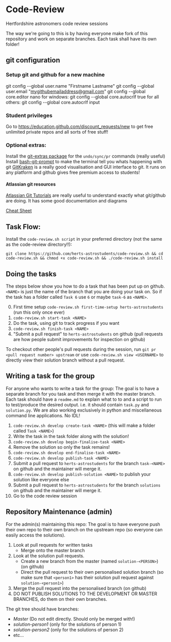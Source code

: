 # Code-Review
Hertfordshire astronomers code review sessions

The way we're going to this is by having everyone make fork of this repository and work on separate branches. Each task shall have its own folder!

## git configuration
### Setup git and github for a new machine
git config --global user.name "Firstname Lastname"
git config --global user.email "mygithubemailaddress@gmail.com"
git config --global core.editor nano 
for windows: 
    git config --global core.autocrlf true 
for all others:
    git config --global core.autocrlf input


### Student privileges
Go to https://education.github.com/discount_requests/new to get free unlimited private repos and all sorts of free stuff!


### Optional extras:
Install the [git-extras package](https://github.com/tj/git-extras) for the `undo/sync/pr` commands (really useful)
Install [bash-git-prompt](https://github.com/magicmonty/bash-git-prompt) to make the terminal tell you whats happening with git 
[GitKraken](https://www.gitkraken.com/) is a really good visualisation and GUI interface to git. It runs on any platform and github gives free premium access to students!


#### Atlassian git resources
[Atlassian Git Tutorials](https://www.atlassian.com/git/tutorials) are really useful to understand exactly what git/github are doing. It has some good documentation and diagrams

[Cheat Sheet](https://www.atlassian.com/git/tutorials/atlassian-git-cheatsheet)


## Task Flow:
Install the `code-review.sh script` in your preferred directory (not the same as the code-review directory!!):

    git clone https://github.com/herts-astrostudents/code-review.sh && cd code-review.sh && chmod +x code-review.sh && ./code-review.sh install

## Doing the tasks
The steps below show you how to do a task that has been put up on github. `<NAME>` is just the name of the branch that you are doing your task on. So if the task has a folder called `Task 6` use `6` or maybe `task-6` as `<NAME>`.

0. First time setup `code-review.sh first-time-setup herts-astrostudents` (run this only once ever)
1. `code-review.sh start-task <NAME>`
2. Do the task, using git to track progress if you want
3. `code-review.sh finish-task <NAME>`
4. "Submit a pull request" to `herts-astrostudents` on github (pull requests are how people submit improvements for inspection on github)

To checkout other people's pull requests during the session, run `git pr <pull request number> upstream` or use `code-review.sh view <USERNAME>` to directly view their solution branch without a pull request.


## Writing a task for the group
For anyone who wants to write a task for the group:
The goal is to have a separate branch for you task and then merge it with the master branch.
Each task should have a `readme.md` to explain what to to and a script to run to test/produce the desired output.
i.e. it should contain `task.py` and `solution.py`.
We are also working exclusively in python and miscellaneous command line applications. No IDL!

1. `code-review.sh develop create-task <NAME>` (this will make a folder called `Task <NAME>`)
2. Write the task in the task folder along with the solution!
3. `code-review.sh develop begin-finalise-task <NAME>`
4. Remove the solution so only the task remains!
5. `code-review.sh develop end-finalise-task <NAME>`
5. `code-review.sh develop publish-task <NAME>`
6. Submit a pull request to `herts-astrostudents` for the branch `task-<NAME>` on github and the maintainer will merge it.
7.  `code-review.sh develop publish-solution <NAME>` to publish your solution like everyone else
8. Submit a pull request to `herts-astrostudents` for the branch `solutions` on github and the maintainer will merge it.
9. Go to the code review session


## Repository Maintenance (admin)
For the admin(s) maintaining this repo:
The goal is to have everyone push their own repo to their own branch on the upstream repo (so everyone can easily access the solutions).

1. Look at pull requests for written tasks 
    * Merge onto the master branch 
1. Look at the solution pull requests. 
    * Create a new branch from the master (named `solution-<PERSON>`) (on github)
    * Direct the pull request to their own personalised solution branch (so make sure that `<person1>` has their solution pull request against `solution-<person1>`)
1. Merge the pull request into the personalised branch (on github)
1. DO NOT PUBLISH SOLUTIONS TO THE DEVELOPMENT OR MASTER BRANCHES, do them on their own branches.

The git tree should have branches:

* *Master* (Do not edit directly. Should only be merged with!)
* *solution-person1* (only for the solutions of person 1)
* *solution-person2* (only for the solutions of person 2)
* etc...

